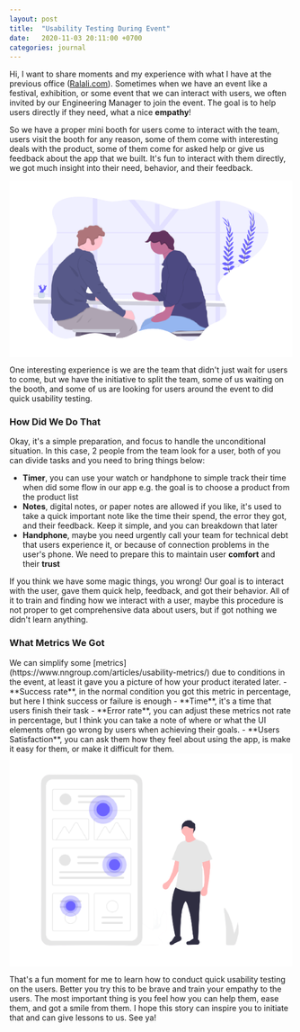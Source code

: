 ```yaml
---
layout: post
title:  "Usability Testing During Event"
date:   2020-11-03 20:11:00 +0700
categories: journal
---
```


<style>
    .img-center {
        display:flex;
        justify-content:center;
    }
</style>


Hi, I want to share moments and my experience with what I have at the previous office ([Ralali.com](https://ralali.com)). Sometimes when we have an event like a festival, exhibition, or some event that we can interact with users, we often invited by our Engineering Manager to join the event. The goal is to help users directly if they need, what a nice **empathy**!

So we have a proper mini booth for users come to interact with the team, users visit the booth for any reason, some of them come with interesting deals with the product, some of them come for asked help or give us feedback about the app that we built. It's fun to interact with them directly, we got much insight into their need, behavior, and their feedback.

<div class="img-center">
    <img src="/assets/img/posts/conversation.png" alt="conversation" />
</div>

One interesting experience is we are the team that didn't just wait for users to come, but we have the initiative to split the team, some of us waiting on the booth, and some of us are looking for users around the event to did quick usability testing.

<h3>How Did We Do That</h3>

Okay, it's a simple preparation, and focus to handle the unconditional situation. In this case, 2 people from the team look for a user, both of you can divide tasks and you need to bring things below:
- **Timer**, you can use your watch or handphone to simple track their time when did some flow in our app e.g. the goal is to choose a product from the product list
- **Notes**, digital notes, or paper notes are allowed if you like, it's used to take a quick important note like the time their spend, the error they got, and their feedback. Keep it simple, and you can breakdown that later
- **Handphone**, maybe you need urgently call your team for technical debt that users experience it, or because of connection problems in the user's phone. We need to prepare this to maintain user **comfort** and their **trust**

If you think we have some magic things, you wrong! Our goal is to interact with the user, gave them quick help, feedback, and got their behavior. All of it to train and finding how we interact with a user, maybe this procedure is not proper to get comprehensive data about users, but if got nothing we didn't learn anything.

<h3>What Metrics We Got</h3>
We can simplify some [metrics](https://www.nngroup.com/articles/usability-metrics/) due to conditions in the event, at least it gave you a picture of how your product iterated later.
- **Success rate**, in the normal condition you got this metric in percentage, but here I think success or failure is enough
- **Time**, it's a time that users finish their task
- **Error rate**, you can adjust these metrics not rate in percentage, but I think you can take a note of where or what the UI elements often go wrong by users when achieving their goals.
- **Users Satisfaction**, you can ask them how they feel about using the app, is make it easy for them, or make it difficult for them.

<div class="img-center">
    <img src="/assets/img/posts/design-stats.png" alt="design" />
</div>

That's a fun moment for me to learn how to conduct quick usability testing on the users. Better you try this to be brave and train your empathy to the users. The most important thing is you feel how you can help them, ease them, and got a smile from them. I hope this story can inspire you to initiate that and can give lessons to us. See ya!
